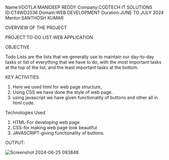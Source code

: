 Name:VOOTLA MANIDEEP REDDY
Company:CODTECH IT SOLUTIONS
ID:CT4WD2536
Domain:WEB DEVELOPMENT
Duration:JUNE TO JULY 2024
Mentor:SANTHOSH KUMAR

OVERVIEW OF THE PROJECT

PROJECT:TO-DO LIST WEB APPLICATION

OBJECTIVE

Todo Lists are the lists that we generally use to maintain our day-to-day tasks or list of everything that we have to do, with the most important tasks at the top of the list, and the least important tasks at the bottom.

KEY ACTIVITIES

1) Here we used html for web page structure,
2) Using CSS we have done the style of web page.
3) using javascript we have given functionality of buttons and other all in html code.

Technologies Used

1) HTML-For developing web page
2) CSS-for making web page look beautiful
3) JAVASCRIPT-giving functionality of buttons.

OUTPUT:

![Screenshot 2024-06-25 093848](https://github.com/Mani-557/CODTECH-Task-1/assets/115940141/232ccc73-27d2-4243-aee8-cb45462a926a)






